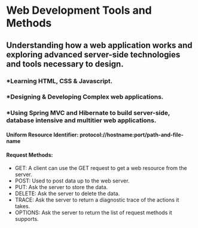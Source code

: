 # Web Development Tools and Methods 

## Understanding how a web application works and exploring advanced server-side technologies and tools necessary to design.

### *Learning HTML, CSS & Javascript.
### *Designing & Developing Complex web applications.
### *Using Spring MVC and Hibernate to build server-side, database intensive and multitier web applications.

#### Uniform Resource Identifier: protocol://hostname:port/path-and-file-name
#### Request Methods:
* GET: A client can use the GET request to get a web resource from the server.
* POST: Used to post data up to the web server.
* PUT: Ask the server to store the data.
* DELETE: Ask the server to delete the data.
* TRACE: Ask the server to return a diagnostic trace of the actions it takes.
* OPTIONS: Ask the server to return the list of request methods it supports.


